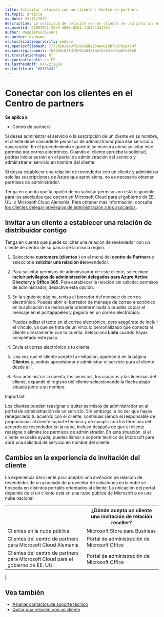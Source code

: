 ```yaml
---
title: Solicitar relación con un cliente | Centro de partners
ms.topic: article
ms.date: 03/15/2019
description: La solicitud de relación con un cliente se usa para los escenarios multipartner y multicanal. También es útil si un cliente quita tus privilegios de administrador delegado y necesitas restaurarlos para proporcionar aprovisionamiento o soporte técnico.
ms.assetid: E3D979C1-2253-408B-82B1-4104C1341704
author: MaggiePucciEvans
ms.author: evansma
ms.localizationpriority: medium
ms.openlocfilehash: 7777b281948f560666be154e4618b788782a474f
ms.sourcegitcommit: fb3266c62fd19994263914ef2a591c9aa07c0fe8
ms.translationtype: MT
ms.contentlocale: es-ES
ms.lasthandoff: 07/22/2019
ms.locfileid: "68376432"
---
```

# <a name="connect-with-customers-in-partner-center"></a>Conectar con los clientes en el Centro de partners

**Se aplica a**

-  Centro de partners

Si desea administrar el servicio o la suscripción de un cliente en su nombre, el cliente debe concederle permisos de administrador para ese servicio o suscripción. En el procedimiento siguiente se muestra cómo solicitar este permiso por correo electrónico. Cuando el cliente apruebe la solicitud, podrás iniciar sesión en el portal de administración del servicio y administrar el servicio en nombre del cliente.

Si desea establecer una relación de revendedor con un cliente y administrar solo las suscripciones de Azure que aprovisiona, no es necesario obtener permisos de administrador.

Tenga en cuenta que la opción de no solicitar permisos no está disponible para los asociados que operan en Microsoft Cloud para el gobierno de EE. UU. o Microsoft Cloud Alemania. Para obtener más información, consulte [los clientes delegar privilegios de administración a los asociados](https://docs.microsoft.com/en-us/partner-center/customers_revoke_admin_privileges).


## <a name="invite-a-customer-to-establish-a-reseller-relationship-with-you"></a>Invitar a un cliente a establecer una relación de distribuidor contigo

Tenga en cuenta que puede solicitar una relación de revendedor con un cliente de dentro de su país o de la misma región.

1.  Seleccione **customers (clientes** ) en el menú del **centro de Partners** y seleccione **solicitar una relación de**revendedor.

2.  Para solicitar permisos de administrador de este cliente, seleccione **incluir privilegios de administración delegados para Azure Active Directory y Office 365**. Para establecer la relación sin solicitar permisos de administrador, desactive esta opción. 

3.  En la siguiente página, revisa el borrador del mensaje de correo electrónico. Puedes abrir el borrador de mensaje de correo electrónico en la aplicación de mensajería predeterminada o puedes copiar el mensaje en el portapapeles y pegarlo en un correo electrónico. 

    Puedes editar el texto en el correo electrónico, pero asegúrate de incluir el vínculo, ya que se trata de un vínculo personalizado que conecta al cliente directamente con tu cuenta. Selecciona **Listo** cuando hayas completado este paso.

3.  Envía el correo electrónico a tu cliente.

5.  Una vez que el cliente acepte tu invitación, aparecerá en la página **Clientes** y, podrás aprovisionar y administrar el servicio para el cliente desde allí.

 
6.  Para administrar la cuenta, los servicios, los usuarios y las licencias del cliente, expande el registro del cliente seleccionando la flecha abajo situada junto a su nombre.


> [!IMPORTANT]  
> Los clientes pueden reasignar o quitar permisos de administrador en el portal de administración de un servicio. Sin embargo, a no ser que hayas renegociado tu acuerdo con el cliente, continúas siendo el responsable de proporcionar al cliente soporte técnico y de cumplir con los términos del acuerdo de revendedor en la nube, incluso después de que el cliente reasigne o elimine los permisos de administrador. En esta situación, si el cliente necesita ayuda, puedes llamar a soporte técnico de Microsoft para abrir una solicitud de servicio en nombre del cliente.

## <a name="changes-to-the-customer-invitation-experience"></a>Cambios en la experiencia de invitación del cliente

La experiencia del cliente para aceptar una invitación de relación de revendedor de un asociado de proveedor de soluciones en la nube se hospeda en distintos portales orientados al cliente. La ubicación del portal depende de si un cliente está en una nube pública de Microsoft o en una nube nacional: 

|  | ¿Dónde acepta un cliente una invitación de relación reseller? |
|---------|---------
| Clientes en la nube pública | Microsoft Store para Business |
| Clientes del centro de partners para Microsoft Cloud Alemania | Portal de administración de Microsoft Office |
| Clientes del centro de partners para Microsoft Cloud para el gobierno de EE. UU. | Portal de administración de Microsoft Office |
|

## <a name="see-also"></a>Vea también

- [Asignar contactos de soporte técnico](assign-support-contacts.md)
- [Quitar una relación con un cliente](remove-a-relationship.md)
